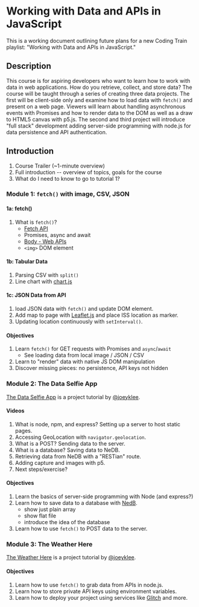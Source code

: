 # Working with Data and APIs in JavaScript

This is a working document outlining future plans for a new Coding Train playlist: "Working with Data and APIs in JavaScript."

## Description

This course is for aspiring developers who want to learn how to work with data in web applications. How do you retrieve, collect, and store data? The course will be taught through a series of creating three data projects. The first will be client-side only and examine how to load data with `fetch()` and present on a web page. Viewers will learn about handling asynchronous events with Promises and how to render data to the DOM as well as a draw to HTML5 canvas with p5.js. The second and third project will introduce "full stack" development adding server-side programming with node.js for data persistence and API authentication.

## Introduction

1. Course Trailer (~1-minute overview)
2. Full introduction -- overview of topics, goals for the course
3. What do I need to know to go to tutorial 1?

### Module 1: `fetch()` with image, CSV, JSON

#### 1a: fetch()

1. What is `fetch()`?
   - [Fetch API](https://developer.mozilla.org/en-US/docs/Web/API/Fetch_API)
   - Promises, async and await
   - [Body - Web APIs](https://developer.mozilla.org/en-US/docs/Web/API/Body)
   - `<img>` DOM element

#### 1b: Tabular Data

1. Parsing CSV with `split()`
2. Line chart with [chart.js](https://www.chartjs.org/docs/latest/)

#### 1c: JSON Data from API

1. load JSON data with `fetch()` and update DOM <span> element.
2. Add map to page with [Leaflet.js](https://leafletjs.com/) and place ISS location as marker.
3. Updating location continuously with `setInterval()`.

#### Objectives

1. Learn `fetch()` for GET requests with Promises and `async`/`await`
   - See loading data from local image / JSON / CSV
2. Learn to "render" data with native JS DOM manipulation
3. Discover missing pieces: no persistence, API keys not hidden

### Module 2: The Data Selfie App

[The Data Selfie App](https://github.com/joeyklee/data-selfie-app) is a project tutorial by [@joeyklee](https://github.com/joeyklee).

#### Videos

1. What is node, npm, and express? Setting up a server to host static pages.
2. Accessing GeoLocation with `navigator.geolocation`.
3. What is a POST? Sending data to the server.
4. What is a database? Saving data to NeDB.
5. Retrieving data from NeDB with a "RESTian" route.
6. Adding capture and images with p5.
7. Next steps/exercise?

#### Objectives

1. Learn the basics of server-side programming with Node (and express?)
2. Learn how to save data to a database with [NedB](https://github.com/louischatriot/nedb).
   - show just plain array
   - show flat file
   - introduce the idea of the database
3. Learn how to use `fetch()` to POST data to the server.

### Module 3: The Weather Here

[The Weather Here](https://github.com/joeyklee/the-weather-here) is a project tutorial by [@joeyklee](https://github.com/joeyklee).

#### Objectives

1. Learn how to use `fetch()` to grab data from APIs in node.js.
2. Learn how to store private API keys using environment variables.
3. Learn how to deploy your project using services like [Glitch](http://glitch.com) and more.
